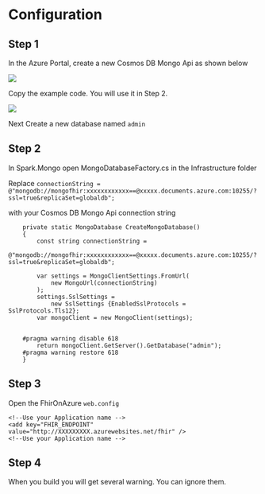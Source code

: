 ﻿Configuration
============= 


Step 1
------

In the Azure Portal, create a new Cosmos DB Mongo Api as shown below


![](https://i.imgur.com/DBSeA9V.jpg)

Copy the  example code. You will use it in Step 2.

![](https://i.imgur.com/j1ogXTj.jpg)


Next Create a new database named `admin`



Step 2
------


In Spark.Mongo open MongoDatabaseFactory.cs in the Infrastructure folder

Replace `connectionString = @"mongodb://mongofhir:xxxxxxxxxxxx==@xxxxx.documents.azure.com:10255/?ssl=true&replicaSet=globaldb";`

with your Cosmos DB Mongo Api connection string

        private static MongoDatabase CreateMongoDatabase()
        {
            const string connectionString =
                @"mongodb://mongofhir:xxxxxxxxxxxx==@xxxxx.documents.azure.com:10255/?ssl=true&replicaSet=globaldb";

            var settings = MongoClientSettings.FromUrl(
                new MongoUrl(connectionString)
            );
            settings.SslSettings =
                new SslSettings {EnabledSslProtocols = SslProtocols.Tls12};
            var mongoClient = new MongoClient(settings);


		#pragma warning disable 618
            return mongoClient.GetServer().GetDatabase("admin");
		#pragma warning restore 618
        }
        
Step 3
------

Open the FhirOnAzure `web.config`

 	<!--Use your Application name -->
    <add key="FHIR_ENDPOINT" value="http://XXXXXXXXX.azurewebsites.net/fhir" />
    <!--Use your Application name -->

Step 4
------
When you build you will get several warning. You can ignore them.
